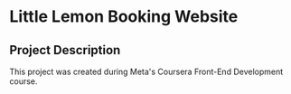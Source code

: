 # Little Lemon Booking Website

## Project Description
This project was created during Meta's Coursera Front-End Development course.
